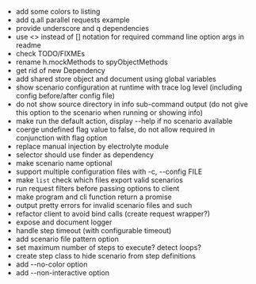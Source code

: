 * add some colors to listing
* add q.all parallel requests example
* provide underscore and q dependencies
* use <> instead of [] notation for required command line option args in readme
* check TODO/FIXMEs
* rename h.mockMethods to spyObjectMethods
* get rid of new Dependency
* add shared store object and document using global variables
* show scenario configuration at runtime with trace log level (including config before/after config file)
* do not show source directory in info sub-command output (do not give this option to the scenario when running or showing info)
* make run the default action, display --help if no scenario available
* coerge undefined flag value to false, do not allow required in conjunction with flag option
* replace manual injection by electrolyte module
* selector should use finder as dependency
* make scenario name optional
* support multiple configuration files with -c, --config FILE
* make `list` check which files export valid scenarios
* run request filters before passing options to client
* make program and cli function return a promise
* output pretty errors for invalid scenario files and such
* refactor client to avoid bind calls (create request wrapper?)
* expose and document logger
* handle step timeout (with configurable timeout)
* add scenario file pattern option
* set maximum number of steps to execute? detect loops?
* create step class to hide scenario from step definitions
* add --no-color option
* add --non-interactive option
